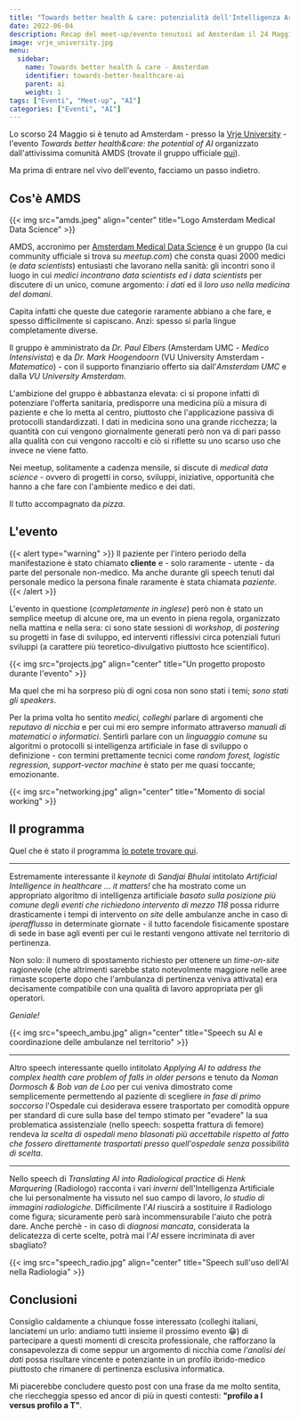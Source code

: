 ```yaml
---
title: "Towards better health & care: potenzialità dell'Intelligenza Artificiale"
date: 2022-06-04
description: Recap del meet-up/evento tenutosi ad Amsterdam il 24 Maggio, in cui si è fatto il punto della situazione sullo stato dell'arte dell'uso nella medicina dell'AI.
image: vrje_university.jpg
menu:
  sidebar:
    name: Towards better health & care - Amsterdam
    identifier: towards-better-healthcare-ai
    parent: ai
    weight: 1
tags: ["Eventi", "Meet-up", "AI"]
categories: ["Eventi", "AI"]
---
```


Lo scorso 24 Maggio si è tenuto ad Amsterdam - presso la [Vrje University](https://vrje.nl) - l'evento *Towards better health&care: the potential of AI* organizzato dall'attivissima comunità AMDS (trovate il gruppo ufficiale [qui](https://www.meetup.com/it-IT/amsterdam-medical-data-science/)).

Ma prima di entrare nel vivo dell'evento, facciamo un passo indietro.

## Cos'è AMDS

{{< img src="amds.jpeg" align="center" title="Logo Amsterdam Medical Data Science" >}}

AMDS, accronimo per [Amsterdam Medical Data Science](https://www.amsterdammedicaldatascience.nl/) è un gruppo (la cui community ufficiale si trova su _meetup.com_) che consta quasi 2000 medici (e _data scientists_) entusiasti che lavorano nella sanità: gli incontri sono il luogo in cui _medici incontrano data scientists ed i data scientists_ per discutere di un unico, comune argomento: *i dati* ed il *loro uso nella medicina del domani*.

Capita infatti che queste due categorie raramente abbiano a che fare, e spesso difficilmente si capiscano. Anzi: spesso si parla lingue completamente diverse.

Il gruppo è amministrato da *Dr. Paul Elbers* (Amsterdam UMC - _Medico Intensivista_) e da *Dr. Mark Hoogendoorn* (VU University Amsterdam - _Matematico_) - con il supporto finanziario offerto sia dall'_Amsterdam UMC_  e dalla _VU University Amsterdam_.

L'ambizione del gruppo è abbastanza elevata: ci si propone infatti di potenziare l'offerta sanitaria, predisporre una medicina più a misura di paziente e che lo metta al centro, piuttosto che l'applicazione passiva di protocolli standardizzati.
I dati in medicina sono una grande ricchezza; la quantità con cui vengono giornalmente generati però non va di pari passo alla qualità con cui vengono raccolti e ciò si riflette su uno scarso uso che invece ne viene fatto.

Nei meetup, solitamente a cadenza mensile, si discute di _medical data science_ - ovvero di progetti in corso, sviluppi, iniziative, opportunità che hanno a che fare con l'ambiente medico e dei dati.

Il tutto accompagnato da *pizza*.

## L'evento

{{< alert type="warning" >}}
Il paziente per l'intero periodo della manifestazione è stato chiamato **cliente** e - solo raramente - utente - da parte del personale non-medico.
Ma anche durante gli speech tenuti dal personale medico la persona finale raramente è stata chiamata _paziente_.
{{< /alert >}}

L'evento in questione (*completamente in inglese*) però non è stato un semplice meetup di alcune ore, ma un evento in piena regola, organizzato nella mattina e nella sera:  ci sono state sessioni di _workshop_, di _postering_ su progetti in fase di sviluppo, ed interventi riflessivi circa potenziali futuri sviluppi (a carattere più teoretico-divulgativo piuttosto hce scientifico).

{{< img src="projects.jpg" align="center" title="Un progetto proposto durante l'evento" >}}

Ma quel che mi ha sorpreso più di ogni cosa non sono stati i temi; *sono stati gli speakers*.

Per la prima volta ho sentito *medici, colleghi* parlare di argomenti che *reputavo di nicchia* e per cui mi ero sempre informato attraverso *manuali di matematici o informatici*.
Sentirli parlare con un *linguaggio comune* su algoritmi o protocolli si intelligenza artificiale in fase di sviluppo o definizione - con termini prettamente tecnici come _random forest, logistic regression, support-vector machine_ è stato per me quasi toccante; emozionante.

{{< img src="networking.jpg" align="center" title="Momento di social working" >}}

## Il programma

Quel che è stato il programma [lo potete trovare qui](https://www.ai-health.nl/towards-better-health-care-the-potential-of-ai/).

* * *

Estremamente interessante il _keynote_ di _Sandjai Bhulai_ intitolato *Artificial Intelligence in healthcare … it matters!* che ha mostrato come un appropriato algoritmo di intelligenza artificiale *basato sulla posizione più comune degli eventi che richiedono intervento di mezzo 118* possa ridurre drasticamente i tempi di intervento _on site_ delle ambulanze anche in caso di _iperafflusso_ in determinate giornate - il tutto facendole fisicamente spostare di sede in base agli eventi per cui le restanti vengono attivate nel territorio di pertinenza.

Non solo: il numero di spostamento richiesto per ottenere un _time-on-site_ ragionevole (che altrimenti sarebbe stato notevolmente maggiore nelle aree rimaste scoperte dopo che l'ambulanza di pertinenza veniva attivata) era decisamente compatibile con una qualità di lavoro appropriata per gli operatori.

*Geniale!*

{{< img src="speech_ambu.jpg" align="center" title="Speech su AI e coordinazione delle ambulanze nel territorio"  >}}

* * *

Altro speech interessante quello intitolato *Applying AI to address the complex health care problem of falls in older persons* e tenuto da _Noman Dormosch & Bob van de Loo_ per cui veniva dimostrato come semplicemente permettendo al paziente di scegliere *in fase di primo soccorso* l'Ospedale cui desiderava essere trasportato per comodità oppure per standard di cure sulla base del tempo stimato per "evadere" la sua problematica assistenziale (nello speech: sospetta frattura di femore) rendeva *la scelta di ospedali meno blasonati più accettabile rispetto al fatto che fossero direttamente trasportati presso quell'ospedale senza possibilità di scelta*.

* * *

Nello speech di *Translating AI into Radiological practice* di _Henk Marquering_  (Radiologo) racconta i vari _inverni_ dell'Intelligenza Artificiale che lui personalmente ha vissuto nel suo campo di lavoro, *lo studio di immagini radiologiche*.
Difficilmente l'_AI_ riuscirà a sostituire il Radiologo come figura; sicuramente però sarà incommensurabile l'aiuto che potrà dare.
Anche perchè - in caso di _diagnosi mancata_, considerata la delicatezza di certe scelte, potrà mai l'_AI_ essere incriminata di aver sbagliato?

{{< img src="speech_radio.jpg" align="center" title="Speech sull'uso dell'AI nella Radiologia" >}}

## Conclusioni

Consiglio caldamente a chiunque fosse interessato (colleghi italiani, lanciatemi un urlo: andiamo tutti insieme il prossimo evento :grin:) di partecipare a questi momenti di crescita professionale, che rafforzano la consapevolezza di come seppur un argomento di nicchia come _l'analisi dei dati_ possa risultare vincente e potenziante in un profilo ibrido-medico piuttosto che rimanere di pertinenza esclusiva informatica.

Mi piacerebbe concludere questo post con una frase da me molto sentita, che rieccheggia spesso ed ancor di più in questi contesti: **"profilo a I versus profilo a T"**.